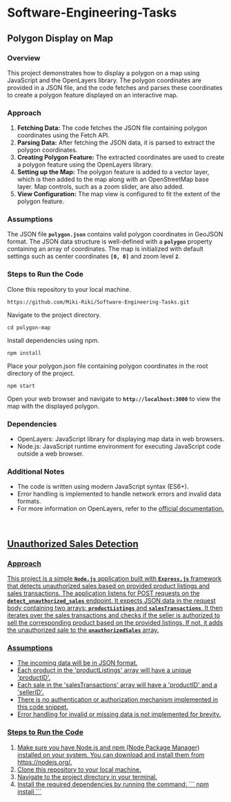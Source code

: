 # Software-Engineering-Tasks

**<h2>Polygon Display on Map</h2>**

**<h3>Overview</h3>**

This project demonstrates how to display a polygon on a map using JavaScript and the OpenLayers library. The polygon coordinates are provided in a JSON file, and the code fetches and parses these coordinates to create a polygon feature displayed on an interactive map.

**<h3>Approach</h3>**
<ol type="1">
  <li><b>Fetching Data:</b> The code fetches the JSON file containing polygon coordinates using the Fetch API.</li>
  <li><b>Parsing Data:</b> After fetching the JSON data, it is parsed to extract the polygon coordinates.</li>
  <li><b>Creating Polygon Feature:</b> The extracted coordinates are used to create a polygon feature using the OpenLayers library.</li>
  <li><b>Setting up the Map:</b> The polygon feature is added to a vector layer, which is then added to the map along with an OpenStreetMap base layer. Map controls, such as a zoom slider, are also added.</li>
  <li><b>View Configuration:</b> The map view is configured to fit the extent of the polygon feature.</li>
</ol>

**<h3>Assumptions</h3>**

The JSON file **`polygon.json`** contains valid polygon coordinates in GeoJSON format.
The JSON data structure is well-defined with a **`polygon`** property containing an array of coordinates.
The map is initialized with default settings such as center coordinates **`[0, 0]`** and zoom level **`2`**.

**<h3>Steps to Run the Code</h3>**
Clone this repository to your local machine.
```
https://github.com/Miki-Riki/Software-Engineering-Tasks.git
```
Navigate to the project directory.
```
cd polygon-map
```
Install dependencies using npm.
```
npm install
```
Place your polygon.json file containing polygon coordinates in the root directory of the project.
```
npm start
```
Open your web browser and navigate to **`http://localhost:3000`** to view the map with the displayed polygon.

**<h3>Dependencies</h3>**
<ul>
  <li>OpenLayers: JavaScript library for displaying map data in web browsers.</li>
  <li>Node.js: JavaScript runtime environment for executing JavaScript code outside a web browser.</li>
</ul>

**<h3>Additional Notes</h3>**
<ul>
  <li>The code is written using modern JavaScript syntax (ES6+).</li>
  <li>Error handling is implemented to handle network errors and invalid data formats.</li>
  <li>For more information on OpenLayers, refer to the <a href="https://openlayers.org/">official documentation.</li>
</ul>
<br>
<b><h2>Unauthorized Sales Detection</h2></b>

**<h3>Approach</h3>**
This project is a simple **`Node.js`** application built with **`Express.js`** framework that detects unauthorized sales based on provided product listings and sales transactions. The application listens for POST requests on the **`detect_unauthorized_sales`** endpoint. It expects JSON data in the request body containing two arrays: **`productListings`** and **`salesTransactions`**. It then iterates over the sales transactions and checks if the seller is authorized to sell the corresponding product based on the provided listings. If not, it adds the unauthorized sale to the **`unauthorizedSales`** array.

**<h3>Assumptions</h3>**
  - The incoming data will be in JSON format.
  - Each product in the 'productListings' array will have a unique 'productID'.
  - Each sale in the 'salesTransactions' array will have a 'productID' and a 'sellerID'.
  - There is no authentication or authorization mechanism implemented in this code snippet.
  - Error handling for invalid or missing data is not implemented for brevity.

<h3>Steps to Run the Code</h3>
<ol type="1">
  <li>Make sure you have Node.js and npm (Node Package Manager) installed on your system. You can download and install them from https://nodejs.org/.</li>
  <li>Clone this repository to your local machine.</li>
  <li>Navigate to the project directory in your terminal.</li>
  <li>Install the required dependencies by running the command: ``` npm install ```</li>
</ol>

